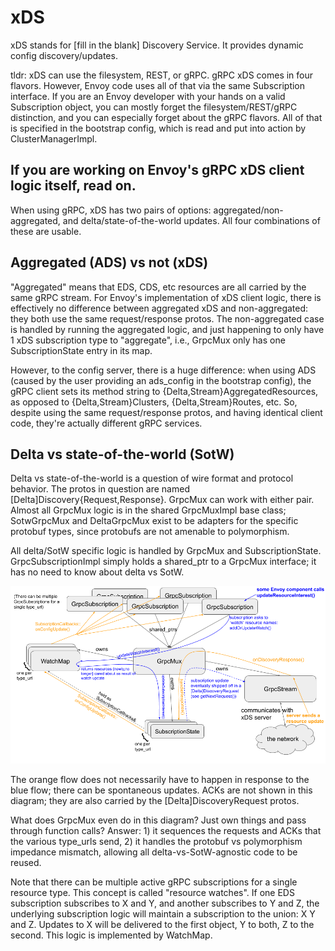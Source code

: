 # xDS

xDS stands for [fill in the blank] Discovery Service. It provides dynamic config discovery/updates.

tldr: xDS can use the filesystem, REST, or gRPC. gRPC xDS comes in four flavors.
However, Envoy code uses all of that via the same Subscription interface.
If you are an Envoy developer with your hands on a valid Subscription object,
you can mostly forget the filesystem/REST/gRPC distinction, and you can
especially forget about the gRPC flavors. All of that is specified in the
bootstrap config, which is read and put into action by ClusterManagerImpl.

## If you are working on Envoy's gRPC xDS client logic itself, read on.

When using gRPC, xDS has two pairs of options: aggregated/non-aggregated, and
delta/state-of-the-world updates. All four combinations of these are usable.

## Aggregated (ADS) vs not (xDS)

"Aggregated" means that EDS, CDS, etc resources are all carried by the same gRPC stream.
For Envoy's implementation of xDS client logic, there is effectively no difference
between aggregated xDS and non-aggregated: they both use the same request/response protos. The
non-aggregated case is handled by running the aggregated logic, and just happening to only have 1
xDS subscription type to "aggregate", i.e., GrpcMux only has one SubscriptionState
entry in its map.

However, to the config server, there is a huge difference: when using ADS (caused
by the user providing an ads_config in the bootstrap config), the gRPC client sets
its method string to {Delta,Stream}AggregatedResources, as opposed to {Delta,Stream}Clusters,
{Delta,Stream}Routes, etc. So, despite using the same request/response protos,
and having identical client code, they're actually different gRPC services.

## Delta vs state-of-the-world (SotW)

Delta vs state-of-the-world is a question of wire format and protocol behavior.
The protos in question are named [Delta]Discovery{Request,Response}. GrpcMux can work
with either pair. Almost all GrpcMux logic is in the shared GrpcMuxImpl base class;
SotwGrpcMux and DeltaGrpcMux exist to be adapters for the specific protobuf types, since
protobufs are not amenable to polymorphism.

All delta/SotW specific logic is handled by GrpcMux and SubscriptionState. GrpcSubscriptionImpl
simply holds a shared_ptr to a GrpcMux interface; it has no need to know about delta vs SotW.

![xDS_code_diagram](xDS_code_diagram.png)

The orange flow does not necessarily have to happen in response to the blue flow; there can be
spontaneous updates. ACKs are not shown in this diagram; they are also carried by the
[Delta]DiscoveryRequest protos.

What does GrpcMux even do in this diagram? Just own things and pass through function calls?
Answer: 1) it sequences the requests and ACKs that the various type_urls send, 2) it handles the
protobuf vs polymorphism impedance mismatch, allowing all delta-vs-SotW-agnostic code
to be reused.

Note that there can be multiple active gRPC subscriptions for a single resource
type. This concept is called "resource watches". If one EDS subscription
subscribes to X and Y, and another subscribes to Y and Z, the underlying
subscription logic will maintain a subscription to the union: X Y and Z. Updates
to X will be delivered to the first object, Y to both, Z to the second. This
logic is implemented by WatchMap.
